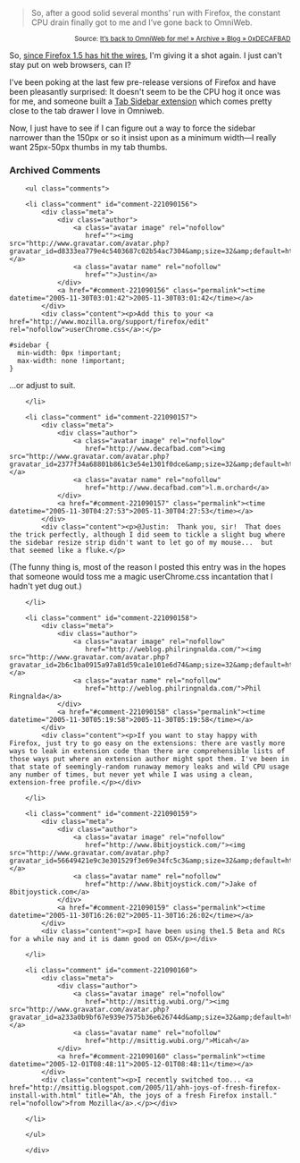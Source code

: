 <blockquote cite="http://decafbad.com/blog/2005/10/28/its-back-to-omniweb-for-me">So, after a good solid several months’ run with Firefox, the constant CPU drain finally got to me and I’ve gone back to OmniWeb.</blockquote>
<small style="text-align:right; display:block">Source: <a href="http://decafbad.com/blog/2005/10/28/its-back-to-omniweb-for-me">It’s back to OmniWeb for me! » Archive » Blog » 0xDECAFBAD</a></small>

So, [since Firefox 1.5 has hit the wires][ff], I'm giving it a shot again.  I just can't stay put on web browsers, can I?  

I've been poking at the last few pre-release versions of Firefox and have been pleasantly surprised:  It doesn't seem to be the CPU hog it once was for me, and someone built a [Tab Sidebar extension][ts] which comes pretty close to the tab drawer I love in Omniweb.

Now, I just have to see if I can figure out a way to force the sidebar narrower than the 150px or so it insist upon as a minimum width—I really want 25px-50px thumbs in my tab thumbs.

[ts]: http://users.blueprintit.co.uk/~dave/web/firefox/tabsidebar/index.html
[ff]: http://arstechnica.com/news.ars/post/20051129-5644.html

<div id="comments" class="comments archived-comments">
            <h3>Archived Comments</h3>
            
        <ul class="comments">
            
        <li class="comment" id="comment-221090156">
            <div class="meta">
                <div class="author">
                    <a class="avatar image" rel="nofollow" 
                       href=""><img src="http://www.gravatar.com/avatar.php?gravatar_id=d8333ea779e4c5403687c02b54ac7304&amp;size=32&amp;default=http://mediacdn.disqus.com/1320279820/images/noavatar32.png"/></a>
                    <a class="avatar name" rel="nofollow" 
                       href="">Justin</a>
                </div>
                <a href="#comment-221090156" class="permalink"><time datetime="2005-11-30T03:01:42">2005-11-30T03:01:42</time></a>
            </div>
            <div class="content"><p>Add this to your <a href="http://www.mozilla.org/support/firefox/edit" rel="nofollow">userChrome.css</a>:</p>

<pre><code>#sidebar {
  min-width: 0px !important;
  max-width: none !important;
}
</code></pre>

<p>...or adjust to suit.</p></div>
            
        </li>
    
        <li class="comment" id="comment-221090157">
            <div class="meta">
                <div class="author">
                    <a class="avatar image" rel="nofollow" 
                       href="http://www.decafbad.com"><img src="http://www.gravatar.com/avatar.php?gravatar_id=2377f34a68801b861c3e54e1301f0dce&amp;size=32&amp;default=http://mediacdn.disqus.com/1320279820/images/noavatar32.png"/></a>
                    <a class="avatar name" rel="nofollow" 
                       href="http://www.decafbad.com">l.m.orchard</a>
                </div>
                <a href="#comment-221090157" class="permalink"><time datetime="2005-11-30T04:27:53">2005-11-30T04:27:53</time></a>
            </div>
            <div class="content"><p>@Justin:  Thank you, sir!  That does the trick perfectly, although I did seem to tickle a slight bug where the sidebar resize strip didn't want to let go of my mouse...  but that seemed like a fluke.</p>

<p>(The funny thing is, most of the reason I posted this entry was in the hopes that someone would toss me a magic userChrome.css incantation that I hadn't yet dug out.)</p></div>
            
        </li>
    
        <li class="comment" id="comment-221090158">
            <div class="meta">
                <div class="author">
                    <a class="avatar image" rel="nofollow" 
                       href="http://weblog.philringnalda.com/"><img src="http://www.gravatar.com/avatar.php?gravatar_id=2b6c1ba0915a97a81d59ca1e101e6d74&amp;size=32&amp;default=http://mediacdn.disqus.com/1320279820/images/noavatar32.png"/></a>
                    <a class="avatar name" rel="nofollow" 
                       href="http://weblog.philringnalda.com/">Phil Ringnalda</a>
                </div>
                <a href="#comment-221090158" class="permalink"><time datetime="2005-11-30T05:19:58">2005-11-30T05:19:58</time></a>
            </div>
            <div class="content"><p>If you want to stay happy with Firefox, just try to go easy on the extensions: there are vastly more ways to leak in extension code than there are comprehensible lists of those ways put where an extension author might spot them. I've been in that state of seemingly-random runaway memory leaks and wild CPU usage any number of times, but never yet while I was using a clean, extension-free profile.</p></div>
            
        </li>
    
        <li class="comment" id="comment-221090159">
            <div class="meta">
                <div class="author">
                    <a class="avatar image" rel="nofollow" 
                       href="http://www.8bitjoystick.com/"><img src="http://www.gravatar.com/avatar.php?gravatar_id=56649421e9c3e301529f3e69e34fc5c3&amp;size=32&amp;default=http://mediacdn.disqus.com/1320279820/images/noavatar32.png"/></a>
                    <a class="avatar name" rel="nofollow" 
                       href="http://www.8bitjoystick.com/">Jake of 8bitjoystick.com</a>
                </div>
                <a href="#comment-221090159" class="permalink"><time datetime="2005-11-30T16:26:02">2005-11-30T16:26:02</time></a>
            </div>
            <div class="content"><p>I have been using the1.5 Beta and RCs for a while nay and it is damn good on OSX</p></div>
            
        </li>
    
        <li class="comment" id="comment-221090160">
            <div class="meta">
                <div class="author">
                    <a class="avatar image" rel="nofollow" 
                       href="http://msittig.wubi.org/"><img src="http://www.gravatar.com/avatar.php?gravatar_id=a233a0b9bf67e939e7575b36e626744d&amp;size=32&amp;default=http://mediacdn.disqus.com/1320279820/images/noavatar32.png"/></a>
                    <a class="avatar name" rel="nofollow" 
                       href="http://msittig.wubi.org/">Micah</a>
                </div>
                <a href="#comment-221090160" class="permalink"><time datetime="2005-12-01T08:48:11">2005-12-01T08:48:11</time></a>
            </div>
            <div class="content"><p>I recently switched too... <a href="http://msittig.blogspot.com/2005/11/ahh-joys-of-fresh-firefox-install-with.html" title="Ah, the joys of a fresh Firefox install." rel="nofollow">from Mozilla</a>.</p></div>
            
        </li>
    
        </ul>
    
        </div>
    